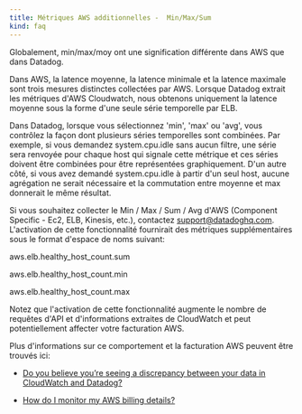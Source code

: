 ```yaml
---
title: Métriques AWS additionnelles -  Min/Max/Sum
kind: faq
---
```


Globalement, min/max/moy ont une signification différente dans AWS que dans Datadog.

Dans AWS, la latence moyenne, la latence minimale et la latence maximale sont trois mesures distinctes collectées par AWS. Lorsque Datadog extrait les métriques d'AWS Cloudwatch, nous obtenons uniquement la latence moyenne sous la forme d'une seule série temporelle par ELB.

Dans Datadog, lorsque vous sélectionnez 'min', 'max' ou 'avg', vous contrôlez la façon dont plusieurs séries temporelles sont combinées. Par exemple, si vous demandez system.cpu.idle sans aucun filtre, une série sera renvoyée pour chaque host qui signale cette métrique et ces séries doivent être combinées pour être représentées graphiquement. D'un autre côté, si vous avez demandé system.cpu.idle à partir d'un seul host, aucune agrégation ne serait nécessaire et la commutation entre moyenne et max donnerait le même résultat.

Si vous souhaitez collecter le Min / Max / Sum / Avg d'AWS (Component Specific - Ec2, ELB, Kinesis, etc.), contactez support@datadoghq.com. L'activation de cette fonctionnalité fournirait des métriques supplémentaires sous le format d'espace de noms suivant:

aws.elb.healthy_host_count.sum

aws.elb.healthy_host_count.min

aws.elb.healthy_host_count.max

Notez que l'activation de cette fonctionnalité augmente le nombre de requêtes d'API et d'informations extraites de CloudWatch et peut potentiellement affecter votre facturation AWS.

Plus d'informations sur ce comportement et la facturation AWS peuvent être trouvés ici:

* [Do you believe you’re seeing a discrepancy between your data in CloudWatch and Datadog?][1]

* [How do I monitor my AWS billing details?][2]

[1]: /integrations/faq/do-you-believe-you-re-seeing-a-discrepancy-between-your-data-in-cloudwatch-and-datadog
[2]: /integrations/faq/how-do-i-monitor-my-aws-billing-details
